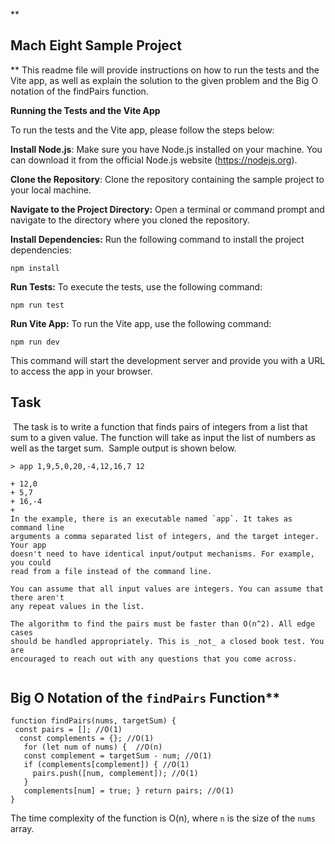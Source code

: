 
**

## Mach Eight Sample Project

**
This readme file will provide instructions on how to run the tests and the Vite app, as well as explain the solution to the given problem and the Big O notation of the findPairs function.


**Running the Tests and the Vite App**

To run the tests and the Vite app, please follow the steps below:

 
**Install Node.js**: Make sure you have Node.js installed on your machine. You can download it from the official Node.js website (https://nodejs.org).

**Clone the Repository**: Clone the repository containing the sample project to your local machine.


**Navigate to the Project Directory:** Open a terminal or command prompt and navigate to the directory where you cloned the repository.

  

**Install Dependencies:** Run the following command to install the project dependencies:

    npm install

**Run Tests:** To execute the tests, use the following command:

    npm run test

**Run Vite App:** To run the Vite app, use the following command:

    npm run dev

This command will start the development server and provide you with a URL to access the app in your browser.

## Task
​
The task is to write a function that finds pairs of integers from a list that
sum to a given value. The function will take as input the list of numbers as
well as the target sum.
​
Sample output is shown below.
```
> app 1,9,5,0,20,-4,12,16,7 12
​
+ 12,0
+ 5,7
+ 16,-4
+ 
In the example, there is an executable named `app`. It takes as command line
arguments a comma separated list of integers, and the target integer. Your app
doesn't need to have identical input/output mechanisms. For example, you could
read from a file instead of the command line.
​
You can assume that all input values are integers. You can assume that there aren't
any repeat values in the list.
​
The algorithm to find the pairs must be faster than O(n^2). All edge cases
should be handled appropriately. This is _not_ a closed book test. You are
encouraged to reach out with any questions that you come across.
  
```

## Big O Notation of the `findPairs` Function**

    function findPairs(nums, targetSum) {
     const pairs = []; //O(1)
      const complements = {}; //O(1)
       for (let num of nums) {  //O(n)
       const complement = targetSum - num; //O(1)
       if (complements[complement]) { //O(1)
         pairs.push([num, complement]); //O(1)
       } 
       complements[num] = true; } return pairs; //O(1)
    }
The time complexity of the function is O(n), where `n` is the size of the `nums` array.
